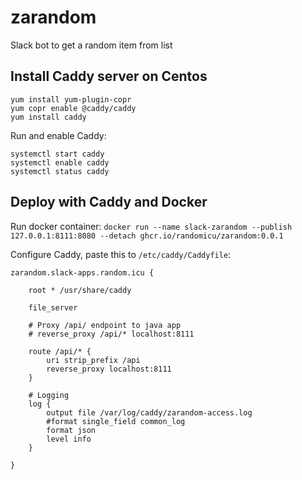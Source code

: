 # zarandom
Slack bot to get a random item from list

## Install Caddy server on Centos

```
yum install yum-plugin-copr
yum copr enable @caddy/caddy
yum install caddy
```

Run and enable Caddy:

```
systemctl start caddy
systemctl enable caddy
systemctl status caddy
```

## Deploy with Caddy and Docker

Run docker container: `docker run --name slack-zarandom --publish 127.0.0.1:8111:8080 --detach ghcr.io/randomicu/zarandom:0.0.1`

Configure Caddy, paste this to `/etc/caddy/Caddyfile`:

```
zarandom.slack-apps.random.icu {

    root * /usr/share/caddy
    
    file_server
    
    # Proxy /api/ endpoint to java app
    # reverse_proxy /api/* localhost:8111

    route /api/* {
        uri strip_prefix /api
        reverse_proxy localhost:8111
    }

    # Logging
    log {
        output file /var/log/caddy/zarandom-access.log
        #format single_field common_log
        format json
        level info
    }

}
```
